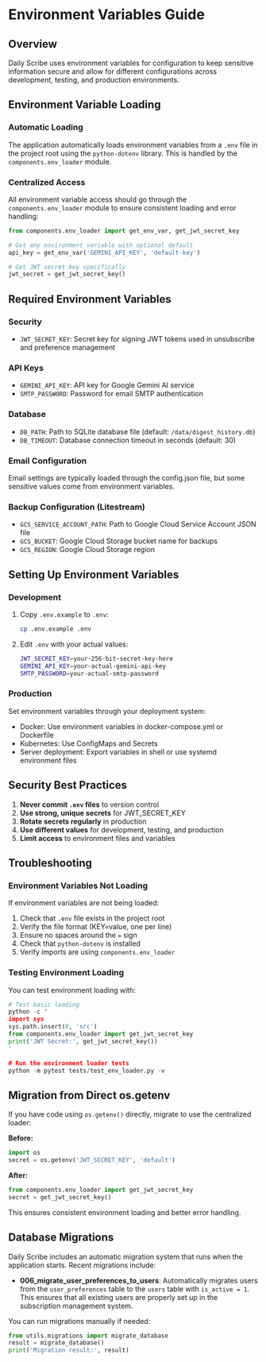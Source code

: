 # Environment Variables Guide

## Overview

Daily Scribe uses environment variables for configuration to keep sensitive information secure and allow for different configurations across development, testing, and production environments.

## Environment Variable Loading

### Automatic Loading
The application automatically loads environment variables from a `.env` file in the project root using the `python-dotenv` library. This is handled by the `components.env_loader` module.

### Centralized Access
All environment variable access should go through the `components.env_loader` module to ensure consistent loading and error handling:

```python
from components.env_loader import get_env_var, get_jwt_secret_key

# Get any environment variable with optional default
api_key = get_env_var('GEMINI_API_KEY', 'default-key')

# Get JWT secret key specifically
jwt_secret = get_jwt_secret_key()
```

## Required Environment Variables

### Security
- `JWT_SECRET_KEY`: Secret key for signing JWT tokens used in unsubscribe and preference management

### API Keys
- `GEMINI_API_KEY`: API key for Google Gemini AI service
- `SMTP_PASSWORD`: Password for email SMTP authentication

### Database
- `DB_PATH`: Path to SQLite database file (default: `/data/digest_history.db`)
- `DB_TIMEOUT`: Database connection timeout in seconds (default: 30)

### Email Configuration
Email settings are typically loaded through the config.json file, but some sensitive values come from environment variables.

### Backup Configuration (Litestream)
- `GCS_SERVICE_ACCOUNT_PATH`: Path to Google Cloud Service Account JSON file
- `GCS_BUCKET`: Google Cloud Storage bucket name for backups
- `GCS_REGION`: Google Cloud Storage region

## Setting Up Environment Variables

### Development
1. Copy `.env.example` to `.env`:
   ```bash
   cp .env.example .env
   ```

2. Edit `.env` with your actual values:
   ```bash
   JWT_SECRET_KEY=your-256-bit-secret-key-here
   GEMINI_API_KEY=your-actual-gemini-api-key
   SMTP_PASSWORD=your-actual-smtp-password
   ```

### Production
Set environment variables through your deployment system:
- Docker: Use environment variables in docker-compose.yml or Dockerfile
- Kubernetes: Use ConfigMaps and Secrets
- Server deployment: Export variables in shell or use systemd environment files

## Security Best Practices

1. **Never commit `.env` files** to version control
2. **Use strong, unique secrets** for JWT_SECRET_KEY
3. **Rotate secrets regularly** in production
4. **Use different values** for development, testing, and production
5. **Limit access** to environment files and variables

## Troubleshooting

### Environment Variables Not Loading
If environment variables are not being loaded:

1. Check that `.env` file exists in the project root
2. Verify the file format (KEY=value, one per line)
3. Ensure no spaces around the `=` sign
4. Check that `python-dotenv` is installed
5. Verify imports are using `components.env_loader`

### Testing Environment Loading
You can test environment loading with:

```python
# Test basic loading
python -c "
import sys
sys.path.insert(0, 'src')
from components.env_loader import get_jwt_secret_key
print('JWT Secret:', get_jwt_secret_key())
"

# Run the environment loader tests
python -m pytest tests/test_env_loader.py -v
```

## Migration from Direct os.getenv

If you have code using `os.getenv()` directly, migrate to use the centralized loader:

**Before:**
```python
import os
secret = os.getenv('JWT_SECRET_KEY', 'default')
```

**After:**
```python
from components.env_loader import get_jwt_secret_key
secret = get_jwt_secret_key()
```

This ensures consistent environment loading and better error handling.

## Database Migrations

Daily Scribe includes an automatic migration system that runs when the application starts. Recent migrations include:

- **006_migrate_user_preferences_to_users**: Automatically migrates users from the `user_preferences` table to the `users` table with `is_active = 1`. This ensures that all existing users are properly set up in the subscription management system.

You can run migrations manually if needed:

```python
from utils.migrations import migrate_database
result = migrate_database()
print('Migration result:', result)
```
